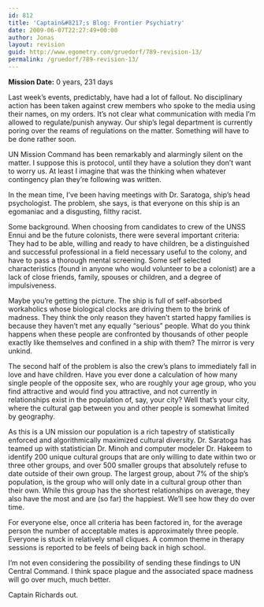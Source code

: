 ```yaml
---
id: 812
title: 'Captain&#8217;s Blog: Frontier Psychiatry'
date: 2009-06-07T22:27:49+00:00
author: Jonas
layout: revision
guid: http://www.egometry.com/gruedorf/789-revision-13/
permalink: /gruedorf/789-revision-13/
---
```

**Mission Date:** 0 years, 231 days

Last week&#8217;s events, predictably, have had a lot of fallout. No disciplinary action has been taken against crew members who spoke to the media using their names, on my orders. It&#8217;s not clear what communication with media I&#8217;m allowed to regulate/punish anyway. Our ship&#8217;s legal department is currently poring over the reams of regulations on the matter. Something will have to be done rather soon.

UN Mission Command has been remarkably and alarmingly silent on the matter. I suppose this is protocol, until they have a solution they don&#8217;t want to worry us. At least I imagine that was the thinking when whatever contingency plan they&#8217;re following was written.

In the mean time, I&#8217;ve been having meetings with Dr. Saratoga, ship&#8217;s head psychologist. The problem, she says, is that everyone on this ship is an egomaniac and a disgusting, filthy racist.

Some background. When choosing from candidates to crew of the UNSS Ennui and be the future colonists, there were several important criteria: They had to be able, willing and ready to have children, be a distinguished and successful professional in a field necessary useful to the colony, and have to pass a thorough mental screening. Some self selected characteristics (found in anyone who would volunteer to be a colonist) are a lack of close friends, family, spouses or children, and a degree of impulsiveness.

Maybe you&#8217;re getting the picture. The ship is full of self-absorbed workaholics whose biological clocks are driving them to the brink of madness. They think the only reason they haven&#8217;t started happy families is because they haven&#8217;t met any equally &#8220;serious&#8221; people. What do you think happens when these people are confronted by thousands of other people exactly like themselves and confined in a ship with them? The mirror is very unkind.

The second half of the problem is also the crew&#8217;s plans to immediately fall in love and have children. Have you ever done a calculation of how many single people of the opposite sex, who are roughly your age group, who you find attractive and would find you attractive, and not currently in relationships exist in the population of, say, your city? Well that&#8217;s your city, where the cultural gap between you and other people is somewhat limited by geography.

As this is a UN mission our population is a rich tapestry of statistically enforced and algorithmically maximized cultural diversity. Dr. Saratoga has teamed up with statistician Dr. Minoh and computer modeler Dr. Hakeem to identify 200 unique cultural groups that are only willing to date within two or three other groups, and over 500 smaller groups that absolutely refuse to date outside of their own group. The largest group, about 7% of the ship&#8217;s population, is the group who will only date in a cultural group other than their own. While this group has the shortest relationships on average, they also have the most and are (so far) the happiest. We&#8217;ll see how they do over time.

For everyone else, once all criteria has been factored in, for the average person the number of acceptable mates is approximately three people. Everyone is stuck in relatively small cliques. A common theme in therapy sessions is reported to be feels of being back in high school.

I&#8217;m not even considering the possibility of sending these findings to UN Central Command. I think space plague and the associated space madness will go over much, much better.

Captain Richards out.